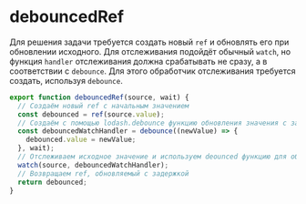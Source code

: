 # debouncedRef

Для решения задачи требуется создать новый `ref` и обновлять его при обновлении исходного. Для отслеживания подойдёт
обычный `watch`, но функция `handler` отслеживания должна срабатывать не сразу, а в соответствии с `debounce`. Для этого
обработчик отслеживания требуется создать, используя `debounce`.

```javascript
export function debouncedRef(source, wait) {
  // Создаём новый ref с начальным значением
  const debounced = ref(source.value);
  // Создаём с помощью lodash.debounce функцию обновления значения с заданной задержкой
  const debouncedWatchHandler = debounce((newValue) => {
    debounced.value = newValue;
  }, wait);
  // Отслеживаем исходное значение и используем deounced функцию для обновления значения
  watch(source, debouncedWatchHandler);
  // Возвращаем ref, обновляемый с задержкой
  return debounced;
}
```
